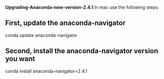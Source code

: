 **Upgrading-Anaconda-new-version-2.4.1**
In mac use the following steps:
## First, update the anaconda-navigator
conda update anaconda-navigator
## Second, install the anaconda-navigator version you want
conda install anaconda-navigator=2.4.1

